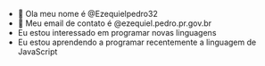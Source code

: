 - 👋 Ola meu nome é @Ezequielpedro32  
- 👀 Meu email de contato é @ezequiel.pedro.pr.gov.br
- Eu estou interessado em programar novas linguagens
- Eu estou aprendendo a programar recentemente a linguagem de JavaScript
